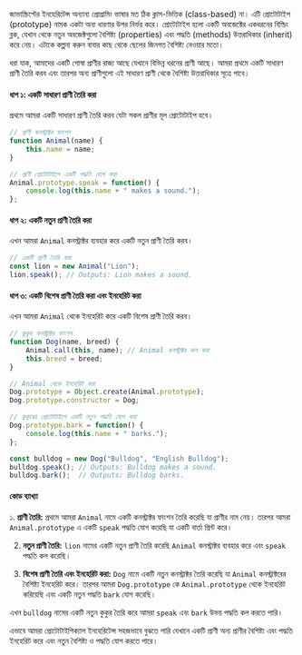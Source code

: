 জাভাস্ক্রিপ্টের ইনহেরিটেন্স অন্যান্য প্রোগ্রামিং ভাষার মত ঠিক ক্লাস-ভিত্তিক (class-based) না। এটি প্রোটোটাইপ (prototype) নামক একটা অন্য ধারণার উপর নির্ভর করে। প্রোটোটাইপ হলো একটি অবজেক্টের একধরনের বিল্ডিং ব্লক, যেখান থেকে নতুন অবজেক্টগুলো বৈশিষ্ট্য (properties) এবং পদ্ধতি (methods) উত্তরাধিকার (inherit) করে নেয়। এটাকে কল্পনা করুন বাবার কাছ থেকে ছেলের জিনগত বৈশিষ্ট্য নেওয়ার মতো।


ধরা যাক, আমাদের একটি পোষা প্রাণীর রাজ্য আছে যেখানে বিভিন্ন ধরনের প্রাণী আছে। আমরা প্রথমে একটি সাধারণ প্রাণী তৈরি করব এবং তারপর অন্য প্রাণীগুলো এই সাধারণ প্রাণী থেকে বৈশিষ্ট্য উত্তরাধিকার সূত্রে পাবে।

#### ধাপ ১: একটি সাধারণ প্রাণী তৈরি করা

প্রথমে আমরা একটি সাধারণ প্রাণী তৈরি করব যেটা সকল প্রাণীর মূল প্রোটোটাইপ হবে।

```javascript
// প্রাণী কনস্ট্রাক্টর ফাংশন
function Animal(name) {
    this.name = name;
}

// প্রাণী প্রোটোটাইপে একটি পদ্ধতি যোগ করা
Animal.prototype.speak = function() {
    console.log(this.name + " makes a sound.");
};
```

#### ধাপ ২: একটি নতুন প্রাণী তৈরি করা

এখন আমরা `Animal` কনস্ট্রাক্টর ব্যবহার করে একটি নতুন প্রাণী তৈরি করব।

```javascript
// একটি প্রাণী তৈরি করা
const lion = new Animal("Lion");
lion.speak(); // Outputs: Lion makes a sound.
```

#### ধাপ ৩: একটি বিশেষ প্রাণী তৈরি করা এবং ইনহেরিট করা

এখন আমরা `Animal` থেকে ইনহেরিট করে একটি বিশেষ প্রাণী তৈরি করব।

```javascript
// কুকুর কনস্ট্রাক্টর ফাংশন
function Dog(name, breed) {
    Animal.call(this, name); // Animal কনস্ট্রাক্টর কল করা
    this.breed = breed;
}

// Animal থেকে ইনহেরিট করা
Dog.prototype = Object.create(Animal.prototype);
Dog.prototype.constructor = Dog;

// কুকুরের প্রোটোটাইপে একটি নতুন পদ্ধতি যোগ করা
Dog.prototype.bark = function() {
    console.log(this.name + " barks.");
};

const bulldog = new Dog("Bulldog", "English Bulldog");
bulldog.speak(); // Outputs: Bulldog makes a sound.
bulldog.bark();  // Outputs: Bulldog barks.
```

#### কোড ব্যাখ্যা

১. **প্রাণী তৈরি:** প্রথমে আমরা `Animal` নামে একটি কনস্ট্রাক্টর ফাংশন তৈরি করেছি যা প্রাণীর নাম নেয়। তারপর আমরা `Animal.prototype` এ একটি `speak` পদ্ধতি যোগ করেছি যা একটি বার্তা প্রিন্ট করে।

2. **নতুন প্রাণী তৈরি:** `lion` নামের একটি নতুন প্রাণী তৈরি করেছি `Animal` কনস্ট্রাক্টর ব্যবহার করে এবং `speak` পদ্ধতি কল করেছি।

3. **বিশেষ প্রাণী তৈরি এবং ইনহেরিট করা:** `Dog` নামে একটি নতুন কনস্ট্রাক্টর তৈরি করেছি যা `Animal` কনস্ট্রাক্টরের বৈশিষ্ট্য ইনহেরিট করে। তারপর আমরা `Dog.prototype` কে `Animal.prototype` থেকে ইনহেরিট করিয়েছি এবং একটি নতুন পদ্ধতি `bark` যোগ করেছি।

এখন `bulldog` নামের একটি নতুন কুকুর তৈরি করে আমরা `speak` এবং `bark` উভয় পদ্ধতি কল করতে পারি।

এভাবে আমরা প্রোটোটাইপিক্যাল ইনহেরিটেন্স সহজভাবে বুঝতে পারি যেখানে একটি প্রাণী অন্য প্রাণীর বৈশিষ্ট্য এবং পদ্ধতি ইনহেরিট করে এবং নতুন বৈশিষ্ট্য ও পদ্ধতি যোগ করতে পারে।